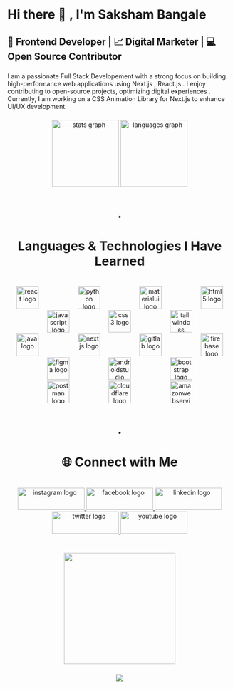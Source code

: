 <h1 align="left">Hi there 👋 , I'm Saksham Bangale</h1>

###

<h2 align="left">🚀 Frontend Developer | 📈 Digital Marketer | 💻 Open Source Contributor</h2>

###

<p align="left">I am a passionate Full Stack Developement with a strong focus on building high-performance web applications using Next.js , React.js . I enjoy contributing to open-source projects, optimizing digital experiences . Currently, I am working on a CSS Animation Library for Next.js to enhance UI/UX development.</p>

###

<div align="center">
  <img src="https://github-readme-stats.vercel.app/api?username=SakshamBangale&hide_title=false&hide_rank=false&show_icons=true&include_all_commits=true&count_private=true&disable_animations=false&theme=dracula&locale=en&hide_border=false" height="150" alt="stats graph"  />
  <img src="https://github-readme-stats.vercel.app/api/top-langs?username=SakshamBangale&locale=en&hide_title=false&layout=compact&card_width=320&langs_count=5&theme=dracula&hide_border=false" height="150" alt="languages graph"  />
</div>

###

<h1 align="center">.</h1>

###

<h1 align="center">Languages & Technologies I Have Learned</h1>

###

<br clear="both">

<div align="center">
  <img src="https://skillicons.dev/icons?i=react" height="50" alt="react logo"  />
  <img width="80" />
  <img src="https://skillicons.dev/icons?i=py" height="50" alt="python logo"  />
  <img width="80" />
  <img src="https://skillicons.dev/icons?i=materialui" height="50" alt="materialui logo"  />
  <img width="80" />
  <img src="https://skillicons.dev/icons?i=html" height="50" alt="html5 logo"  />
  <img width="80" />
  <img src="https://skillicons.dev/icons?i=js" height="50" alt="javascript logo"  />
  <img width="80" />
  <img src="https://skillicons.dev/icons?i=css" height="50" alt="css3 logo"  />
  <img width="80" />
  <img src="https://skillicons.dev/icons?i=tailwind" height="50" alt="tailwindcss logo"  />
  <img width="80" />
  <img src="https://skillicons.dev/icons?i=java" height="50" alt="java logo"  />
  <img width="80" />
  <img src="https://cdn.jsdelivr.net/gh/devicons/devicon/icons/nextjs/nextjs-original.svg" height="50" alt="nextjs logo"  />
  <img width="80" />
  <img src="https://skillicons.dev/icons?i=gitlab" height="50" alt="gitlab logo"  />
  <img width="80" />
  <img src="https://skillicons.dev/icons?i=firebase" height="50" alt="firebase logo"  />
  <img width="80" />
  <img src="https://skillicons.dev/icons?i=figma" height="50" alt="figma logo"  />
  <img width="80" />
  <img src="https://skillicons.dev/icons?i=androidstudio" height="50" alt="androidstudio logo"  />
  <img width="80" />
  <img src="https://skillicons.dev/icons?i=bootstrap" height="50" alt="bootstrap logo"  />
  <img width="80" />
  <img src="https://skillicons.dev/icons?i=postman" height="50" alt="postman logo"  />
  <img width="80" />
  <img src="https://skillicons.dev/icons?i=cloudflare" height="50" alt="cloudflare logo"  />
  <img width="80" />
  <img src="https://skillicons.dev/icons?i=aws" height="50" alt="amazonwebservices logo"  />
</div>

###

<h1 align="center">.</h1>

###

<h1 align="center">🌐 Connect with Me</h1>

###

<br clear="both">

<div align="center">
  <a href="www.linkedin.com/in/saksham-bangale-developer" target="_blank">
    <img src="https://raw.githubusercontent.com/maurodesouza/profile-readme-generator/master/src/assets/icons/social/instagram/default.svg" width="150" height="50" alt="instagram logo"  />
  </a>
  <a href="www.linkedin.com/in/saksham-bangale-developer" target="_blank">
    <img src="https://raw.githubusercontent.com/maurodesouza/profile-readme-generator/master/src/assets/icons/social/facebook/default.svg" width="150" height="50" alt="facebook logo"  />
  </a>
  <a href="www.linkedin.com/in/saksham-bangale-developer" target="_blank">
    <img src="https://raw.githubusercontent.com/maurodesouza/profile-readme-generator/master/src/assets/icons/social/linkedin/default.svg" width="150" height="50" alt="linkedin logo"  />
  </a>
  <a href="www.linkedin.com/in/saksham-bangale-developer" target="_blank">
    <img src="https://raw.githubusercontent.com/maurodesouza/profile-readme-generator/master/src/assets/icons/social/twitter/default.svg" width="150" height="50" alt="twitter logo"  />
  </a>
  <a href="www.linkedin.com/in/saksham-bangale-developer" target="_blank">
    <img src="https://raw.githubusercontent.com/maurodesouza/profile-readme-generator/master/src/assets/icons/social/youtube/default.svg" width="150" height="50" alt="youtube logo"  />
  </a>
</div>

###

<br clear="both">

<div align="center">
  <img height="250" src="https://media.licdn.com/dms/image/v2/D4E03AQG9tXmYAa9h8Q/profile-displayphoto-shrink_400_400/B4EZUdPig9HMAg-/0/1739952369087?e=1746057600&v=beta&t=85FLRZfk7Y0s1OSe5scvVFGL7K9if-fTYdlngY1BvCg"  />
</div>

###

<div align="center">
  <img src="https://profile-counter.glitch.me/SakshamBangale/count.svg?"  />
</div>

###


